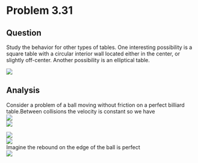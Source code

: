 # Problem 3.31
## Question
Study the behavior for other types of tables. One interesting possibility is a square table with a circular interior wall located either in the center, or slightly off-center. Another possibility is an elliptical table.  
  
![](https://github.com/Monotone1997/computationalphysics_N2015301020041/blob/master/Exercise_09/1.png)  

## Analysis
Consider a problem of a ball moving without friction on a perfect billiard table.Between collisions the velocity is constant so we have  
![](https://github.com/Monotone1997/computationalphysics_N2015301020041/blob/master/Exercise_09/a.png)  
![](https://github.com/Monotone1997/computationalphysics_N2015301020041/blob/master/Exercise_09/b.png)  
  
![](https://github.com/Monotone1997/computationalphysics_N2015301020041/blob/master/Exercise_09/c.png)  
![](https://github.com/Monotone1997/computationalphysics_N2015301020041/blob/master/Exercise_09/d.png)  
Imagine the rebound on the edge of the ball is perfect  
![](https://github.com/Monotone1997/computationalphysics_N2015301020041/blob/master/Exercise_09/2.jpg)
